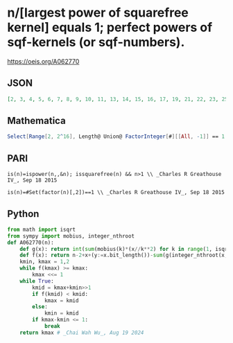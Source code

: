 # n/\[largest power of squarefree kernel\] equals 1; perfect powers of sqf\-kernels \(or sqf\-numbers\)\.
https://oeis.org/A062770
## JSON
```JSON
[2, 3, 4, 5, 6, 7, 8, 9, 10, 11, 13, 14, 15, 16, 17, 19, 21, 22, 23, 25, 26, 27, 29, 30, 31, 32, 33, 34, 35, 36, 37, 38, 39, 41, 42, 43, 46, 47, 49, 51, 53, 55, 57, 58, 59, 61, 62, 64, 65, 66, 67, 69, 70, 71, 73, 74, 77, 78, 79, 81, 82, 83, 85, 86, 87, 89, 91, 93, 94, 95, 97, 100]
```
## Mathematica
```Mathematica
Select[Range[2, 2^16], Length@ Union@ FactorInteger[#][[All, -1]] == 1 &] _Michael De Vlieger_, Jun 24 2022
```
## PARI
```PARI
is(n)=ispower(n,,&n); issquarefree(n) && n>1 \\ _Charles R Greathouse IV_, Sep 18 2015
```
```PARI
is(n)=#Set(factor(n)[,2])==1 \\ _Charles R Greathouse IV_, Sep 18 2015
```
## Python
```Python
from math import isqrt
from sympy import mobius, integer_nthroot
def A062770(n):
    def g(x): return int(sum(mobius(k)*(x//k**2) for k in range(1, isqrt(x)+1)))
    def f(x): return n-2+x+(y:=x.bit_length())-sum(g(integer_nthroot(x,k)[0]) for k in range(1,y))
    kmin, kmax = 1,2
    while f(kmax) >= kmax:
        kmax <<= 1
    while True:
        kmid = kmax+kmin>>1
        if f(kmid) < kmid:
            kmax = kmid
        else:
            kmin = kmid
        if kmax-kmin <= 1:
            break
    return kmax # _Chai Wah Wu_, Aug 19 2024
```
